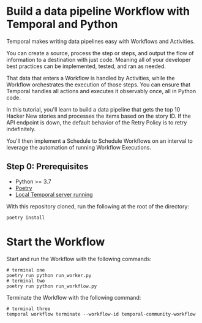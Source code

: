 # Build a data pipeline Workflow with Temporal and Python

Temporal makes writing data pipelines easy with Workflows and Activities.

You can create a source, process the step or steps, and output the flow of information to a destination with just code. Meaning all of your developer best practices can be implemented, tested, and ran as needed.

That data that enters a Workflow is handled by Activities, while the Workflow orchestrates the execution of those steps.
You can ensure that Temporal handles all actions and executes it observably once, all in Python code.

In this tutorial, you'll learn to build a data pipeline that gets the top 10 Hacker New stories and processes the items based on the story ID.
If the API endpoint is down, the default behavior of the Retry Policy is to retry indefinitely.

You'll then implement a Schedule to Schedule Workflows on an interval to leverage the automation of running Workflow Executions.

## Step 0: Prerequisites

* Python >= 3.7
* [Poetry](https://python-poetry.org)
* [Local Temporal server running](https://docs.temporal.io/application-development/foundations#run-a-development-cluster)

With this repository cloned, run the following at the root of the directory:

```command
poetry install
```

# Start the Workflow

Start and run the Workflow with the following commands:

```command
# terminal one
poetry run python run_worker.py
# terminal two
poetry run python run_workflow.py
```

Terminate the Workflow with the following command:

```command
# terminal three
temporal workflow terminate --workflow-id temporal-community-workflow
```
